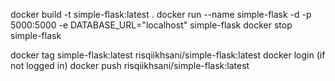 docker build -t simple-flask:latest .
docker run --name simple-flask -d -p 5000:5000 -e DATABASE_URL="localhost" simple-flask
docker stop simple-flask

docker tag simple-flask:latest risqiikhsani/simple-flask:latest
docker login (if not logged in)
docker push risqiikhsani/simple-flask:latest